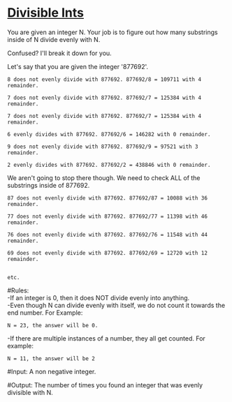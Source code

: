 # [Divisible Ints](https://www.codewars.com/kata/divisible-ints "https://www.codewars.com/kata/566859a83557837d9700001a")

You are given an integer N. Your job is to figure out how many substrings inside of N divide evenly with N.

Confused? I'll break it down for you.

Let's say that you are given the integer '877692'.
````
8 does not evenly divide with 877692. 877692/8 = 109711 with 4 remainder.

7 does not evenly divide with 877692. 877692/7 = 125384 with 4 remainder.

7 does not evenly divide with 877692. 877692/7 = 125384 with 4 remainder.

6 evenly divides with 877692. 877692/6 = 146282 with 0 remainder.

9 does not evenly divide with 877692. 877692/9 = 97521 with 3 remainder.

2 evenly divides with 877692. 877692/2 = 438846 with 0 remainder.

````

We aren't going to stop there though. We need to check ALL of the substrings inside of 877692.

````
87 does not evenly divide with 877692. 877692/87 = 10088 with 36 remainder.

77 does not evenly divide with 877692. 877692/77 = 11398 with 46 remainder.

76 does not evenly divide with 877692. 877692/76 = 11548 with 44 remainder.

69 does not evenly divide with 877692. 877692/69 = 12720 with 12 remainder.


etc.

````

#Rules:  
-If an integer is 0, then it does NOT divide evenly into anything.  
-Even though N can divide evenly with itself, we do not count it towards the end number. For Example: 
````
N = 23, the answer will be 0.  
````
-If there are multiple instances of a number, they all get counted. For example: 
````
N = 11, the answer will be 2 
````

#Input:
A non negative integer.

#Output:
The number of times you found an integer that was evenly divisible with N.
